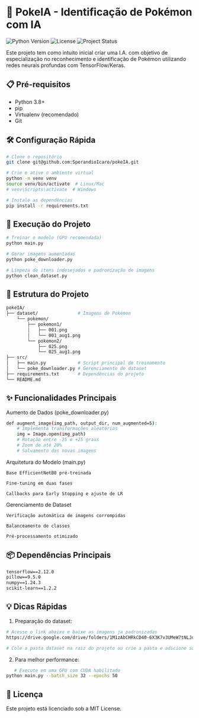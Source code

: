 # 🚀 PokeIA - Identificação de Pokémon com IA

![Python Version](https://img.shields.io/badge/python-3.8%2B-blue)
![License](https://img.shields.io/badge/license-MIT-green)
![Project Status](https://img.shields.io/badge/status-in--development-yellow)

Este projeto tem como intuito inicial criar uma I.A. com objetivo de especialização no reconhecimento e identificação de Pokémon utilizando redes neurais profundas com TensorFlow/Keras.

## 📋 Pré-requisitos

- Python 3.8+
- pip
- Virtualenv (recomendado)
- Git

## 🛠 Configuração Rápida

```bash
# Clone o repositório
git clone git@github.com:SperandioIcaro/pokeIA.git

# Crie e ative o ambiente virtual
python -m venv venv
source venv/bin/activate  # Linux/Mac
# venv\Scripts\activate  # Windows

# Instale as dependências
pip install -r requirements.txt
```

## 🏃 Execução do Projeto

```bash
# Treinar o modelo (GPU recomendada)
python main.py
```

```bash
# Gerar imagens aumentadas
python poke_downloader.py
```

```bash
# Limpeza de itens indesejados e padronização de imagens
python clean_dataset.py
```

## 🧠 Estrutura do Projeto

```bash
pokeIA/
├── dataset/               # Imagens de Pokémon
    └── pokemon/
        ├── pokemon1/
        │   ├── 001.png
        │   └── 001_aug1.png
        └── pokemon2/
            ├── 025.png
            └── 025_aug1.png
├── src/
│   ├── main.py            # Script principal de treinamento
│   └── poke_downloader.py # Gerenciamento de dataset
├── requirements.txt       # Dependências do projeto
└── README.md
```

## ✨ Funcionalidades Principais

Aumento de Dados (poke_downloader.py)

```bash
def augment_image(img_path, output_dir, num_augmented=5):
    # Implementa transformações aleatórias
    img = Image.open(img_path)
    # Rotação entre -25 e +25 graus
    # Zoom de até 20%
    # Salvamento das novas imagens
```

Arquitetura do Modelo (main.py)

    Base EfficientNetB0 pré-treinada

    Fine-tuning em duas fases

    Callbacks para Early Stopping e ajuste de LR

Gerenciamento de Dataset

    Verificação automática de imagens corrompidas

    Balanceamento de classes

    Pré-processamento otimizado

## 📦 Dependências Principais

```txt
tensorflow==2.12.0
pillow==9.5.0
numpy==1.24.3
scikit-learn==1.2.2
```

## 💡 Dicas Rápidas

1. Preparação do dataset:

```bash
# Acesse o link abaixo e baixe as imagens ja padronizadas
https://drive.google.com/drive/folders/1M1zAbCHRkCD40-6X3K7v3UMeW7tNLJoh?usp=sharing

# Cole a pasta dataset na raiz do projeto ou crie a pasta e adicione suas proprias imagens seguindo op padrão informado anteriormente
```

2. Para melhor performance:

```bash
   # Execute em uma GPU com CUDA habilitado
python main.py --batch_size 32 --epochs 50
```

## 📄 Licença

Este projeto está licenciado sob a MIT License.